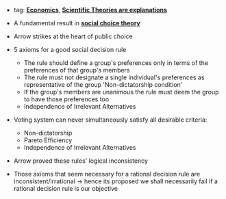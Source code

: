 - tag: **[Economics](../notes/Economics)**, **[Scientific Theories are explanations](../notes/Scientific_Theories_are_explanations)**
- A fundamental result in **[social choice theory](../notes/social_choice_theory)**

- Arrow strikes at the heart of public choice 

- 5 axioms for a good social decision rule 
	- The rule should define a group's preferences only in terms of the preferences of that group's members 
	- The rule must not designate a single individual's preferences as representative of the group 'Non-dictatorship condition'
	- If the group's members are unanimous the rule must deem the group to have those preferences too 
	- Independence of Irrelevant Alternatives

- Voting system can never simultaneously satisfy all desirable criteria:
	- Non-dictatorship
	- Pareto Efficiency
	- Independence of Irrelevant Alternatives 

- Arrow proved these rules' logical inconsistency
- Those axioms that seem necessary for a rational decision rule are inconsistent/irrational -> hence its proposed we shall necessarily fail if a rational decision rule is our objective
